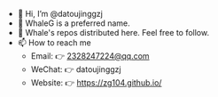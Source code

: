 - 👋 Hi, I’m @datoujinggzj
- 👀 WhaleG is a preferred name. 
- 🌱 Whale's repos distributed here. Feel free to follow.
- 📫 How to reach me
  - Email:  👉 2328247224@qq.com
  - WeChat:  👉 datoujinggzj
  - Website:  👉 https://zg104.github.io/

<!---
datoujinggzj/datoujinggzj is a ✨ special ✨ repository because its `README.md` (this file) appears on your GitHub profile.
You can click the Preview link to take a look at your changes.
--->
